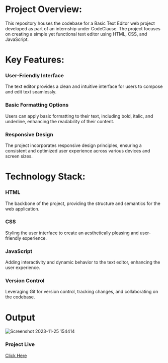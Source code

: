 # Project Overview:

This repository houses the codebase for a Basic Text Editor web project developed as part of an internship under CodeClause. The project focuses on creating a simple yet functional text editor using HTML, CSS, and JavaScript.

# Key Features:

### User-Friendly Interface
The text editor provides a clean and intuitive interface for users to compose and edit text seamlessly.

### Basic Formatting Options
Users can apply basic formatting to their text, including bold, italic, and underline, enhancing the readability of their content.

### Responsive Design
The project incorporates responsive design principles, ensuring a consistent and optimized user experience across various devices and screen sizes.

# Technology Stack:

### HTML
The backbone of the project, providing the structure and semantics for the web application.

### CSS
Styling the user interface to create an aesthetically pleasing and user-friendly experience.

### JavaScript
Adding interactivity and dynamic behavior to the text editor, enhancing the user experience.

### Version Control
Leveraging Git for version control, tracking changes, and collaborating on the codebase.

# Output

![Screenshot 2023-11-25 154414](https://github.com/Shinia-Gupta/CodeClauseInternship_Basic-Text-Editor/assets/113818197/8adc50d0-d844-4569-9185-506015effef9)

### Project Live
[Click Here](https://shinia-gupta.github.io/CodeClauseInternship_Basic-Text-Editor/)



